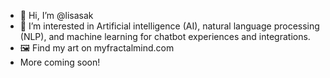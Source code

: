 - 👋 Hi, I’m @lisasak
- 👀 I’m interested in Artificial intelligence (AI), natural language processing (NLP), and machine learning for chatbot experiences and integrations. 
- 🖼 Find my art on myfractalmind.com
- More coming soon!

<!---
lisasak/lisasak is a ✨ special ✨ repository because its `README.md` (this file) appears on your GitHub profile.
You can click the Preview link to take a look at your changes.
--->
